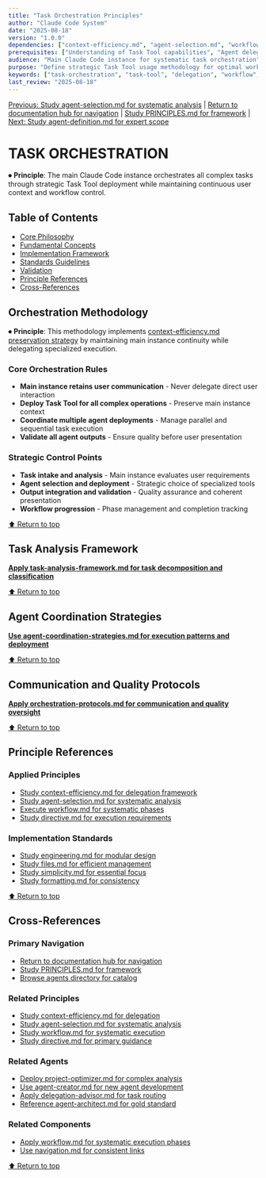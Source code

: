 ```yaml
---
title: "Task Orchestration Principles"
author: "Claude Code System"
date: "2025-08-18"
version: "1.0.0"
dependencies: ["context-efficiency.md", "agent-selection.md", "workflow.md"]
prerequisites: ["Understanding of Task Tool capabilities", "Agent delegation framework"]
audience: "Main Claude Code instance for systematic task orchestration"
purpose: "Define strategic Task Tool usage methodology for optimal workflow orchestration"
keywords: ["task-orchestration", "task-tool", "delegation", "workflow", "main-instance", "coordination"]
last_review: "2025-08-18"
---
```


[Previous: Study agent-selection.md for systematic analysis](agent-selection.md) | [Return to documentation hub for navigation](../index.md) | [Study PRINCIPLES.md for framework](principles/PRINCIPLES.md) | [Next: Study agent-definition.md for expert scope](agent-definition.md)

# TASK ORCHESTRATION

⏺ **Principle**: The main Claude Code instance orchestrates all complex tasks through strategic Task Tool deployment while maintaining continuous user context and workflow control.

## Table of Contents
- [Core Philosophy](#core-philosophy)
- [Fundamental Concepts](#fundamental-concepts)
- [Implementation Framework](#implementation-framework)
- [Standards Guidelines](#standards-guidelines)
- [Validation](#validation)
- [Principle References](#principle-references)
- [Cross-References](#cross-references)

## Orchestration Methodology

⏺ **Principle**: This methodology implements [context-efficiency.md preservation strategy](context-efficiency.md#context-preservation-strategy) by maintaining main instance continuity while delegating specialized execution.

### Core Orchestration Rules
- **Main instance retains user communication** - Never delegate direct user interaction
- **Deploy Task Tool for all complex operations** - Preserve main instance context
- **Coordinate multiple agent deployments** - Manage parallel and sequential task execution
- **Validate all agent outputs** - Ensure quality before user presentation

### Strategic Control Points
- **Task intake and analysis** - Main instance evaluates user requirements
- **Agent selection and deployment** - Strategic choice of specialized tools
- **Output integration and validation** - Quality assurance and coherent presentation
- **Workflow progression** - Phase management and completion tracking

[⬆ Return to top](#task-orchestration)

## Task Analysis Framework

**[Apply task-analysis-framework.md for task decomposition and classification](../templates/templates/components/task-analysis-framework.md)**

[⬆ Return to top](#task-orchestration)

## Agent Coordination Strategies

**[Use agent-coordination-strategies.md for execution patterns and deployment](../templates/templates/components/agent-coordination-strategies.md)**

[⬆ Return to top](#task-orchestration)

## Communication and Quality Protocols

**[Apply orchestration-protocols.md for communication and quality oversight](../templates/templates/components/orchestration-protocols.md)**

[⬆ Return to top](#task-orchestration)

## Principle References

### Applied Principles
- [Study context-efficiency.md for delegation framework](context-efficiency.md)
- [Study agent-selection.md for systematic analysis](agent-selection.md)
- [Execute workflow.md for systematic phases](workflow.md)
- [Study directive.md for execution requirements](directive.md)

### Implementation Standards
- [Study engineering.md for modular design](engineering.md)
- [Study files.md for efficient management](files.md)
- [Study simplicity.md for essential focus](simplicity.md)
- [Study formatting.md for consistency](formatting.md)

[⬆ Return to top](#task-orchestration)

## Cross-References

### Primary Navigation
- [Return to documentation hub for navigation](../index.md)
- [Study PRINCIPLES.md for framework](principles/PRINCIPLES.md)
- [Browse agents directory for catalog](../agents/)

### Related Principles
- [Study context-efficiency.md for delegation](context-efficiency.md)
- [Study agent-selection.md for systematic analysis](agent-selection.md)
- [Study workflow.md for systematic execution](workflow.md)
- [Study directive.md for primary guidance](directive.md)

### Related Agents
- [Deploy project-optimizer.md for complex analysis](../agents/project-optimizer.md)
- [Use agent-creator.md for new agent development](../agents/agent-creator.md)
- [Apply delegation-advisor.md for task routing](../agents/delegation-advisor.md)
- [Reference agent-architect.md for gold standard](../agents/agent-architect.md)

### Related Components
- [Apply workflow.md for systematic execution phases](workflow.md)
- [Use navigation.md for consistent links](../templates/templates/components/navigation.md)

[⬆ Return to top](#task-orchestration)